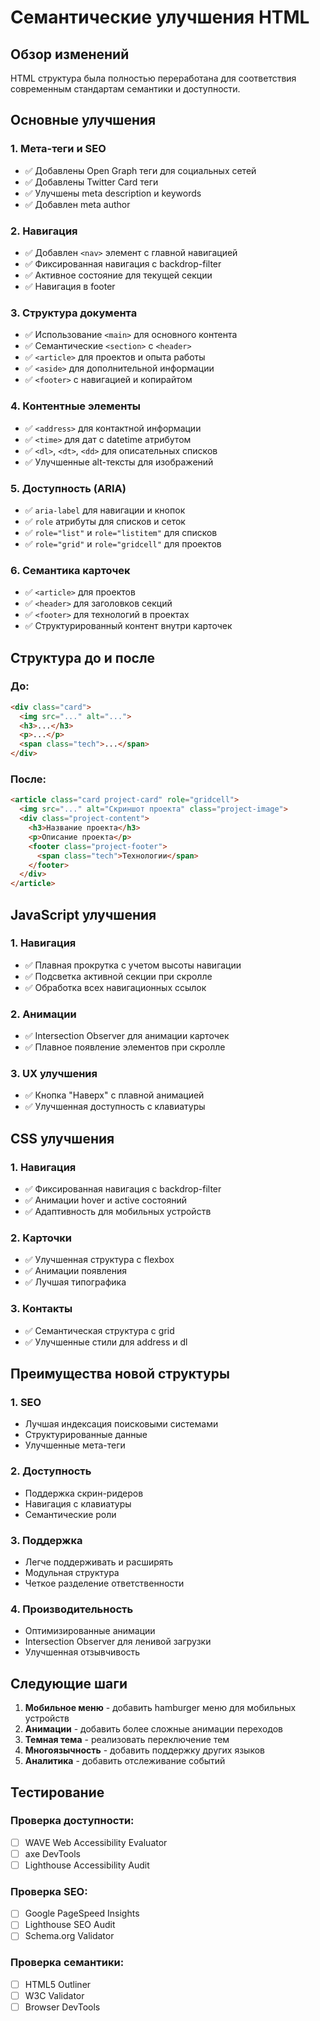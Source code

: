 # Семантические улучшения HTML

## Обзор изменений

HTML структура была полностью переработана для соответствия современным стандартам семантики и доступности.

## Основные улучшения

### 1. Мета-теги и SEO
- ✅ Добавлены Open Graph теги для социальных сетей
- ✅ Добавлены Twitter Card теги
- ✅ Улучшены meta description и keywords
- ✅ Добавлен meta author

### 2. Навигация
- ✅ Добавлен `<nav>` элемент с главной навигацией
- ✅ Фиксированная навигация с backdrop-filter
- ✅ Активное состояние для текущей секции
- ✅ Навигация в footer

### 3. Структура документа
- ✅ Использование `<main>` для основного контента
- ✅ Семантические `<section>` с `<header>`
- ✅ `<article>` для проектов и опыта работы
- ✅ `<aside>` для дополнительной информации
- ✅ `<footer>` с навигацией и копирайтом

### 4. Контентные элементы
- ✅ `<address>` для контактной информации
- ✅ `<time>` для дат с datetime атрибутом
- ✅ `<dl>`, `<dt>`, `<dd>` для описательных списков
- ✅ Улучшенные alt-тексты для изображений

### 5. Доступность (ARIA)
- ✅ `aria-label` для навигации и кнопок
- ✅ `role` атрибуты для списков и сеток
- ✅ `role="list"` и `role="listitem"` для списков
- ✅ `role="grid"` и `role="gridcell"` для проектов

### 6. Семантика карточек
- ✅ `<article>` для проектов
- ✅ `<header>` для заголовков секций
- ✅ `<footer>` для технологий в проектах
- ✅ Структурированный контент внутри карточек

## Структура до и после

### До:
```html
<div class="card">
  <img src="..." alt="...">
  <h3>...</h3>
  <p>...</p>
  <span class="tech">...</span>
</div>
```

### После:
```html
<article class="card project-card" role="gridcell">
  <img src="..." alt="Скриншот проекта" class="project-image">
  <div class="project-content">
    <h3>Название проекта</h3>
    <p>Описание проекта</p>
    <footer class="project-footer">
      <span class="tech">Технологии</span>
    </footer>
  </div>
</article>
```

## JavaScript улучшения

### 1. Навигация
- ✅ Плавная прокрутка с учетом высоты навигации
- ✅ Подсветка активной секции при скролле
- ✅ Обработка всех навигационных ссылок

### 2. Анимации
- ✅ Intersection Observer для анимации карточек
- ✅ Плавное появление элементов при скролле

### 3. UX улучшения
- ✅ Кнопка "Наверх" с плавной анимацией
- ✅ Улучшенная доступность с клавиатуры

## CSS улучшения

### 1. Навигация
- ✅ Фиксированная навигация с backdrop-filter
- ✅ Анимации hover и active состояний
- ✅ Адаптивность для мобильных устройств

### 2. Карточки
- ✅ Улучшенная структура с flexbox
- ✅ Анимации появления
- ✅ Лучшая типографика

### 3. Контакты
- ✅ Семантическая структура с grid
- ✅ Улучшенные стили для address и dl

## Преимущества новой структуры

### 1. SEO
- Лучшая индексация поисковыми системами
- Структурированные данные
- Улучшенные мета-теги

### 2. Доступность
- Поддержка скрин-ридеров
- Навигация с клавиатуры
- Семантические роли

### 3. Поддержка
- Легче поддерживать и расширять
- Модульная структура
- Четкое разделение ответственности

### 4. Производительность
- Оптимизированные анимации
- Intersection Observer для ленивой загрузки
- Улучшенная отзывчивость

## Следующие шаги

1. **Мобильное меню** - добавить hamburger меню для мобильных устройств
2. **Анимации** - добавить более сложные анимации переходов
3. **Темная тема** - реализовать переключение тем
4. **Многоязычность** - добавить поддержку других языков
5. **Аналитика** - добавить отслеживание событий

## Тестирование

### Проверка доступности:
- [ ] WAVE Web Accessibility Evaluator
- [ ] axe DevTools
- [ ] Lighthouse Accessibility Audit

### Проверка SEO:
- [ ] Google PageSpeed Insights
- [ ] Lighthouse SEO Audit
- [ ] Schema.org Validator

### Проверка семантики:
- [ ] HTML5 Outliner
- [ ] W3C Validator
- [ ] Browser DevTools 